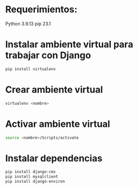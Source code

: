 # Requerimientos:
Python 3.9.13
pip 23.1


# Instalar ambiente virtual para trabajar con Django
```sh
pip install virtualenv
```

# Crear ambiente virtual
```sh
virtualenv <nombre>
```

# Activar ambiente virtual
```sh
source <nombre>/Scripts/activate
```

# Instalar dependencias
```sh
pip install django-cms
pip install mysqlclient
pip install django-environ
```
